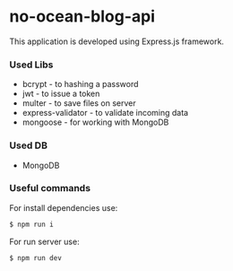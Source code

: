 # no-ocean-blog-api
This application is developed using Express.js framework.

### Used Libs
- bcrypt - to hashing a password
- jwt - to issue a token
- multer - to save files on server
- express-validator - to validate incoming data
- mongoose - for working with MongoDB

### Used DB
- MongoDB

### Useful commands

For install dependencies use:
```sh
$ npm run i
```

For run server use:
```sh
$ npm run dev
```

